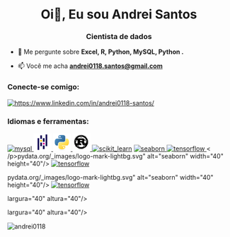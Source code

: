 <h1 align="center">Oi👋, Eu sou Andrei Santos</h1>
<h3 align="center">Cientista de dados</h3>

- 💬 Me pergunte sobre **Excel, R, Python, MySQL, Python .**

- 📫 Você me acha **andrei0118.santos@gmail.com**

<h3 align="left">Conecte-se comigo:</h3>
<p align="left">
<a href="https: //linkedin.com/in/https://www.linkedin.com/in/andrei0118-santos/" target="blank"><img align="center" src="https://raw.githubusercontent.com /rahuldkjain/github-profile-readme-generator/master/src/images/icons/Social/linked-in-alt.svg" alt="https://www.linkedin.com/in/andrei0118-santos/" altura ="30" largura="40" /></a>
</p>

<h3 align="left">Idiomas e ferramentas:</h3>
<p align="left"> <a href="https://www.mysql.com/" target="_blank" rel="noreferrer"> <img src="https://raw.githubusercontent.com/ devicons/devicon/master/icons/mysql/mysql-original-wordmark.svg" alt="mysql" width="40" height="40"/> </a> <a href="https://pandas. pydata.org/" target="_blank" rel="noreferrer"> <img src="https://raw.githubusercontent.com/devicons/devicon/2ae2a900d2f041da66e950e4d48052658d850630/icons/pandas/pandas-original.svg" alt=" pandas" width="40" height="40"/> </a> <a href="https://www.python.org" target="_blank" rel="noreferrer"><img src="https://raw.githubusercontent.com/devicons/devicon/master/icons/python/python-original.svg" alt="python" width="40" height="40"/> </ a> <a href="https://www.rust-lang.org" target="_blank" rel="noreferrer"> <img src="https://raw.githubusercontent.com/devicons/devicon/master /icons/rust/rust-plain.svg" alt="rust" width="40" height="40"/> </a> <a href="https://scikit-learn.org/" target= "_blank" rel="noreferrer"> <img src="https://upload.wikimedia.org/wikipedia/commons/0/05/Scikit_learn_logo_small.svg" alt="scikit_learn" width="40" height="40 "/></a> <a href="https://seaborn.pydata.org/" target="_blank" rel="noreferrer"> <img src="https://seaborn.pydata.org/_images/logo- mark-lightbg.svg" alt="seaborn" width="40" height="40"/> </a> <a href="https://www.tensorflow.org" target="_blank" rel=" noreferrer"> <img src="https://www.vectorlogo.zone/logos/tensorflow/tensorflow-icon.svg" alt="tensorflow" width="40" height="40"/> </a> < /p>pydata.org/_images/logo-mark-lightbg.svg" alt="seaborn" width="40" height="40"/> </a> <a href="https://www.tensorflow.org" target="_blank" rel="noreferrer"> <img src="https://www.vectorlogo.zone/logos/tensorflow/tensorflow-icon.svg" alt="tensorflow" width="40" height="40 "/> </a> </p>pydata.org/_images/logo-mark-lightbg.svg" alt="seaborn" width="40" height="40"/> </a> <a href="https://www.tensorflow.org" target="_blank" rel="noreferrer"> <img src="https://www.vectorlogo.zone/logos/tensorflow/tensorflow-icon.svg" alt="tensorflow" width="40" height="40 "/> </a> </p>largura="40" altura="40"/> </a> </p>largura="40" altura="40"/> </a> </p>

<p><img align="center" src="https://github-readme-stats.vercel.app/api/top-langs?username=andrei0118&show_icons=true&locale=en&layout=compact" alt="andrei0118" /> </p>
